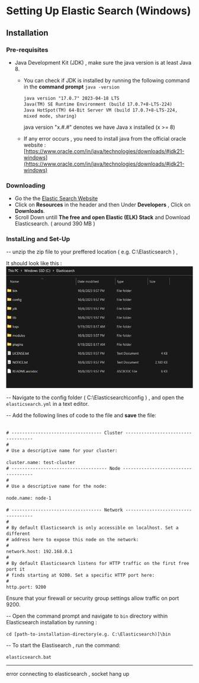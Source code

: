 # Setting Up Elastic Search (Windows)

## Installation

### Pre-requisites

- Java Development Kit (JDK) , make sure the java version is at least Java 8.
    - You can check if JDK is installed by running the following command in the **command prompt**
        `java -version`
        ```
        java version "17.0.7" 2023-04-18 LTS
        Java(TM) SE Runtime Environment (build 17.0.7+8-LTS-224)
        Java HotSpot(TM) 64-Bit Server VM (build 17.0.7+8-LTS-224, mixed mode, sharing)
        ```
    
        java version "x.#.#" denotes we have Java x installed (x >= 8)
    - If any error occurs , you need to install java from the official oracle website : [https://www.oracle.com/in/java/technologies/downloads/#jdk21-windows](https://www.oracle.com/in/java/technologies/downloads/#jdk21-windows)



### Downloading

- Go the the [Elastic Search Website](https://www.elastic.co/)
- Click on **Resources** in the header and then Under **Developers** , Click on **Downloads**.
- Scroll Down untill **The free and open Elastic (ELK) Stack** and Download Elasticsearch. ( around 390 MB )

### InstalLing and Set-Up

-- unzip the zip file to your preffered location ( e.g. C:\Elasticsearch ) ,

It should look like this :
![image of file manager](./temp_imgs/download.png)

-- Navigate to the config folder ( C:\Elasticsearch\config ) , and open the `elasticsearch.yml` in a text editor.

-- Add the following lines of code to the file and **save** the file:

```yml{numberLines}

# ---------------------------------- Cluster -----------------------------------
#
# Use a descriptive name for your cluster:

cluster.name: test-cluster
# ------------------------------------ Node ------------------------------------
#
# Use a descriptive name for the node:

node.name: node-1

# ---------------------------------- Network -----------------------------------
#
# By default Elasticsearch is only accessible on localhost. Set a different
# address here to expose this node on the network:
#
network.host: 192.168.0.1
#
# By default Elasticsearch listens for HTTP traffic on the first free port it
# finds starting at 9200. Set a specific HTTP port here:
#
http.port: 9200

```

Ensure that your firewall or security group settings allow traffic on port 9200.

-- Open the command prompt and navigate to `bin` directory within Elasticsearch installation by running :

`cd [path-to-installation-directory(e.g. C:\Elasticsearch)]\bin`

-- To start the Elastisearch , run the command:

`elasticsearch.bat`


---------------------------------

error connecting to elasticsearch , socket hang up






